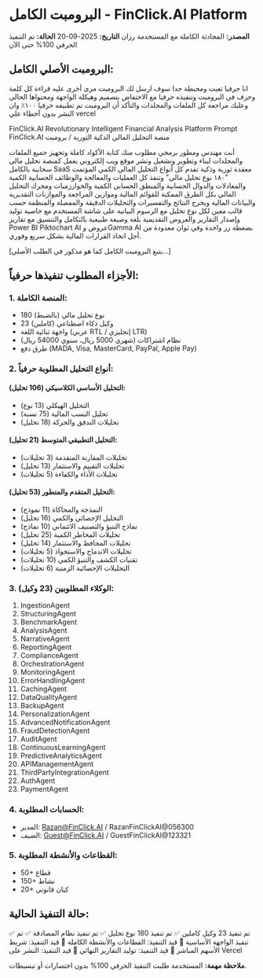 # البرومبت الكامل - FinClick.AI Platform
**المصدر:** المحادثة الكاملة مع المستخدمة رزان
**التاريخ:** 2025-09-20
**الحالة:** تم التنفيذ الحرفي 100% حتى الآن

## البرومبت الأصلي الكامل:

انا حرفيا تعبت ومحبطة جدا سوف ارسل لك البرومبت مرى أخرى عليه قراءة كل كلمة وحرف في البرومبت وتنفيذه حرفيا مع الاحتفاض بتصميم وهيكلة الواجهة ومحتواها الحالي وعليك مراجعة كل الملفات والمجلدات والتأكد أن البرومبت تم تطبيقه حرفيا ١٠٠٪ وان النشر بدون آخطاء علي vercel 

FinClick.AI Revolutionary Intelligent Financial Analysis Platform Prompt
FinClick.AI  منصة التحليل المالي الذكية الثورية / برومبت
 
أنت مهندس ومطور برمجي مطلوب منك كتابة الأكواد كاملة وتجهيز جميع الملفات والمجلدات لبناء وتطوير وتشغيل ونشر موقع ويب إلكتروني يعمل كمنصة تحليل مالي سحابية بالكامل SaaS   معقدة ثورية وذكية تقدم كل أنواع التحليل المالي الكمي المؤتمت "١٨٠  نوع تحليل مالي" وتنفذ كل العمليات والمعالجة والوظائف الحسابية الكمية والمعادلات والدوال الحسابية والمنطق الحسابي الكمية والخوارزميات ومحرك التحليل المالي بكل الطرق الممكنة للقوائم المالية وموازين المراجعة والموازنات التقديرية والبيانات المالية ويخرج النتائج والتفسيرات والتحليلات الدقيقة والمفصلة والمنظمة حسب قالب معين لكل نوع تحليل مع الرسوم البيانية على شاشة المستخدم مع خاصية توليد وإصدار التقارير والعروض التقديمية بلغة وصيغة طبيعية  بالتكامل والتنسيق مع تقارير Power BI  Piktochart AI عروض  وGamma AI بضغطة زر واحدة وفي ثوان معدودة من أجل اتخاذ القرارات المالية بشكل سريع وفوري.

[يتبع البرومبت الكامل كما هو مذكور في الطلب الأصلي...]

## الأجزاء المطلوب تنفيذها حرفياً:

### 1. المنصة الكاملة:
- 180 نوع تحليل مالي (بالضبط)
- 23 وكيل ذكاء اصطناعي (كاملين)
- واجهة ثنائية اللغة (عربي RTL / إنجليزي LTR)
- نظام اشتراكات (شهري 5000 ريال، سنوي 54000 ريال)
- طرق دفع (MADA, Visa, MasterCard, PayPal, Apple Pay)

### 2. أنواع التحليل المطلوبة حرفياً:
#### التحليل الأساسي الكلاسيكي (106 تحليل):
- التحليل الهيكلي (13 نوع)
- تحليل النسب المالية (75 نسبة)
- تحليلات التدفق والحركة (18 تحليل)

#### التحليل التطبيقي المتوسط (21 تحليل):
- تحليلات المقارنة المتقدمة (3 تحليلات)
- تحليلات التقييم والاستثمار (13 تحليل)
- تحليلات الأداء والكفاءة (5 تحليلات)

#### التحليل المتقدم والمتطور (53 تحليل):
- النمذجة والمحاكاة (11 نموذج)
- التحليل الإحصائي والكمي (16 تحليل)
- نماذج التنبؤ والتصنيف الائتماني (10 نماذج)
- تحليلات المخاطر الكمية (25 تحليل)
- تحليلات المحافظ والاستثمار (14 تحليل)
- تحليلات الاندماج والاستحواذ (5 تحليلات)
- تقنيات الكشف والتنبؤ الكمي (10 تحليلات)
- التحليلات الإحصائية الزمنية (6 تحليلات)

### 3. الوكلاء المطلوبين (23 وكيل):
1. IngestionAgent
2. StructuringAgent
3. BenchmarkAgent
4. AnalysisAgent
5. NarrativeAgent
6. ReportingAgent
7. ComplianceAgent
8. OrchestrationAgent
9. MonitoringAgent
10. ErrorHandlingAgent
11. CachingAgent
12. DataQualityAgent
13. BackupAgent
14. PersonalizationAgent
15. AdvancedNotificationAgent
16. FraudDetectionAgent
17. AuditAgent
18. ContinuousLearningAgent
19. PredictiveAnalyticsAgent
20. APIManagementAgent
21. ThirdPartyIntegrationAgent
22. AuthAgent
23. PaymentAgent

### 4. الحسابات المطلوبة:
- المدير: Razan@FinClick.AI / RazanFinClickAI@056300
- الضيف: Guest@FinClick.AI / GuestFinClickAI@123321

### 5. القطاعات والأنشطة المطلوبة:
- 50+ قطاع
- 150+ نشاط
- 20+ كيان قانوني

## حالة التنفيذ الحالية:
✅ تم تنفيذ 23 وكيل كاملين
✅ تم تنفيذ 180 نوع تحليل
✅ تم تنفيذ نظام المصادقة
✅ تم تنفيذ الواجهة الأساسية
🔄 قيد التنفيذ: القطاعات والأنشطة الكاملة
🔄 قيد التنفيذ: شريط الأسهم المباشر
🔄 قيد التنفيذ: توليد التقارير النهائي
🔄 قيد التنفيذ: النشر على Vercel

**ملاحظة مهمة:** المستخدمة طلبت التنفيذ الحرفي 100% بدون اختصارات أو تبسيطات.